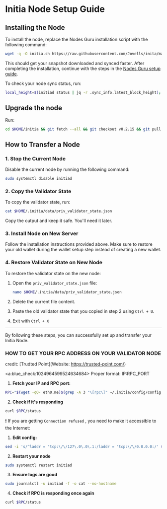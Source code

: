 # Initia Node Setup Guide

## Installing the Node

To install the node, replace the Nodes Guru installation script with the following command:

```sh
wget -q -O initia.sh https://raw.githubusercontent.com/Jovells/inita/main/initia.sh && sudo chmod +x initia.sh && ./initia.sh && source $HOME/.bash_profile
```

This should get your snapshot downloaded and synced faster. After completing the installation, continue with the steps in the [Nodes Guru setup guide](https://nodes.guru/testnets/initia/setup-guide/en).

To check your node sync status, run:
```sh
local_height=$(initiad status | jq -r .sync_info.latest_block_height); network_height=$(curl -s https://rpc-initia-testnet.trusted-point.com/status | jq -r .result.sync_info.latest_block_height); blocks_left=$((network_height - local_height)); echo "Your node height: $local_height"; echo "Network height: $network_height"; echo "Blocks left: $blocks_left"
```

## Upgrade the node
Run:
```sh
cd $HOME/initia && git fetch --all && git checkout v0.2.15 && git pull origin v0.2.15 && make build && sudo mv $HOME/initia/build/initiad $(which initiad) && sudo systemctl restart initiad && sudo journalctl -u initiad -f
```

## How to Transfer a Node

### 1. Stop the Current Node

Disable the current node by running the following command:

```sh
sudo systemctl disable initiad
```

### 2. Copy the Validator State

To copy the validator state, run:

```sh
cat $HOME/.initia/data/priv_validator_state.json
```

Copy the output and keep it safe. You'll need it later.

### 3. Install Node on New Server

Follow the installation instructions provided above. Make sure to restore your old wallet during the wallet setup step instead of creating a new wallet.

### 4. Restore Validator State on New Node

To restore the validator state on the new node:

1. Open the `priv_validator_state.json` file:

   ```sh
   nano $HOME/.initia/data/priv_validator_state.json
   ```

2. Delete the current file content.
3. Paste the old validator state that you copied in step 2 using `Ctrl + U`.
4. Exit with `Ctrl + X`



---

By following these steps, you can successfully set up and transfer your Initia Node.

### HOW TO GET YOUR RPC ADDRESS ON YOUR VALIDATOR NODE
credit: [Trudted Point](Website: https://trusted-point.com/)

<a:blue_check:1024964599524634684> Proper format: IP:RPC_PORT

1. **Fetch your IP and RPC port:**
```bash
RPC="$(wget -qO- eth0.me)$(grep -A 3 "\[rpc\]" ~/.initia/config/config.toml | egrep -o ":[0-9]+")" && echo $RPC
```
2. **Check if it's responding**
```bash
curl $RPC/status
```
❗ If you are getting `Connection refused` , you need to make it accessible to the Internet:
1. **Edit config:**
```bash
sed -i 's/^laddr = "tcp:\/\/127\.0\.0\.1:/laddr = "tcp:\/\/0.0.0.0:/' $HOME/.initia/config/config.toml
```
2. **Restart your node**
```bash
sudo systemctl restart initiad
```
3. **Ensure logs are good**
```bash
sudo journalctl -u initiad -f -o cat --no-hostname
```
4. **Check if RPC is responding once again**
```bash
curl $RPC/status
```

